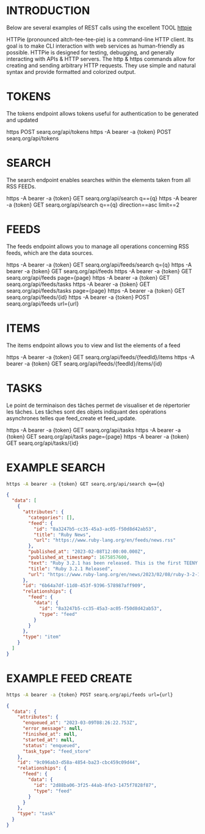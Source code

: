 
# INTRODUCTION

Below are several examples of REST calls using the excellent TOOL [httpie](https://httpie.io)

HTTPie (pronounced aitch-tee-tee-pie) is a command-line HTTP client. Its goal is to make CLI interaction with web services as human-friendly as possible. HTTPie is designed for testing, debugging, and generally interacting with APIs & HTTP servers. The http & https commands allow for creating and sending arbitrary HTTP requests. They use simple and natural syntax and provide formatted and colorized output.

# TOKENS

The tokens endpoint allows tokens useful for authentication to be generated and updated


https POST searq.org/api/tokens
https -A bearer -a {token} POST searq.org/api/tokens


# SEARCH

The search endpoint enables searches within the elements taken from all RSS FEEDs.

https -A bearer -a {token} GET searq.org/api/search q=={q}
https -A bearer -a {token} GET searq.org/api/search q=={q} direction==asc limit==2


# FEEDS

The feeds endpoint allows you to manage all operations concerning RSS feeds, which are the data sources.


https -A bearer -a {token} GET searq.org/api/feeds/search q={q}
https -A bearer -a {token} GET searq.org/api/feeds
https -A bearer -a {token} GET searq.org/api/feeds page={page}
https -A bearer -a {token} GET searq.org/api/feeds/tasks
https -A bearer -a {token} GET searq.org/api/feeds/tasks page={page}
https -A bearer -a {token} GET searq.org/api/feeds/{id}
https -A bearer -a {token} POST searq.org/api/feeds url={url}


# ITEMS

The items endpoint allows you to view and list the elements of a feed

https -A bearer -a {token} GET searq.org/api/feeds/{feedId}/items
https -A bearer -a {token} GET searq.org/api/feeds/{feedId}/items/{id}


# TASKS

Le point de terminaison des tâches permet de visualiser et de répertorier les tâches. Les tâches sont des objets indiquant des opérations asynchrones telles que feed_create et feed_update.

https -A bearer -a {token} GET searq.org/api/tasks
https -A bearer -a {token} GET searq.org/api/tasks page={page}
https -A bearer -a {token} GET searq.org/api/tasks/{id}



# EXAMPLE SEARCH

```sh
https -A bearer -a {token} GET searq.org/api/search q=={q}
```

```json
{
  "data": [
    {
      "attributes": {
        "categories": [],
        "feed": {
          "id": "8a3247b5-cc35-45a3-ac05-f50d8d42ab53",
          "title": "Ruby News",
          "url": "https://www.ruby-lang.org/en/feeds/news.rss"
        },
        "published_at": "2023-02-08T12:00:00.000Z",
        "published_at_timestamp": 1675857600,
        "text": "Ruby 3.2.1 has been released. This is the first TEENY version release of the stable 3.2 series. See the GitHub releases for further details.",
        "title": "Ruby 3.2.1 Released",
        "url": "https://www.ruby-lang.org/en/news/2023/02/08/ruby-3-2-1-released/"
      },
      "id": "6b64a7df-11d0-453f-9396-578987aff909",
      "relationships": {
        "feed": {
          "data": {
            "id": "8a3247b5-cc35-45a3-ac05-f50d8d42ab53",
            "type": "feed"
          }
        }
      },
      "type": "item"
    }
  ]
}
```

# EXAMPLE FEED CREATE

```sh
https -A bearer -a {token} POST searq.org/api/feeds url={url}
```

```json
{
  "data": {
    "attributes": {
      "enqueued_at": "2023-03-09T08:26:22.753Z",
      "error_message": null,
      "finished_at": null,
      "started_at": null,
      "status": "enqueued",
      "task_type": "feed_store"
    },
    "id": "9c096ab3-d58a-4854-ba23-cbc459c09d44",
    "relationships": {
      "feed": {
        "data": {
          "id": "2d88ba06-3f25-44ab-8fe3-1475f7828f87",
          "type": "feed"
        }
      }
    },
    "type": "task"
  }
}
```